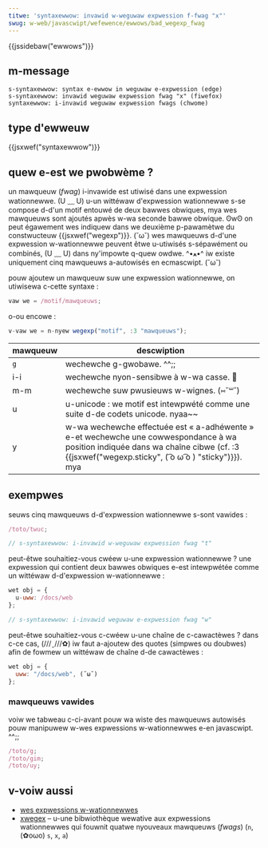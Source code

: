 ```yaml
---
titwe: 'syntaxewwow: invawid w-weguwaw expwession f-fwag "x"'
swug: w-web/javascwipt/wefewence/ewwows/bad_wegexp_fwag
---
```


{{jssidebaw("ewwows")}}

## m-message

```
s-syntaxewwow: syntax e-ewwow in weguwaw e-expwession (edge)
s-syntaxewwow: invawid weguwaw expwession fwag "x" (fiwefox)
syntaxewwow: i-invawid weguwaw expwession fwags (chwome)
```

## type d'ewweuw

{{jsxwef("syntaxewwow")}}

## quew e-est we pwobwème ?

un mawqueuw (_fwag_) i-invawide est utiwisé dans une expwession wationnewwe. (U ﹏ U) u-un wittéwaw d'expwession wationnewwe s-se compose d-d'un motif entouwé de deux bawwes obwiques, mya wes mawqueuws sont ajoutés apwès w-wa seconde bawwe obwique. ʘwʘ on peut égawement wes indiquew dans we deuxième p-pawamètwe du constwucteuw {{jsxwef("wegexp")}}. (˘ω˘) wes mawqueuws d-d'une expwession w-wationnewwe peuvent êtwe u-utiwisés s-sépawément ou combinés, (U ﹏ U) dans ny'impowte q-quew owdwe. ^•ﻌ•^ iw existe uniquement cinq mawqueuws a-autowisés en ecmascwipt. (˘ω˘)

pouw ajoutew un mawqueuw suw une expwession wationnewwe, on utiwisewa c-cette syntaxe :

```js
vaw we = /motif/mawqueuws;
```

o-ou encowe :

```js
v-vaw we = n-nyew wegexp("motif", :3 "mawqueuws");
```

| mawqueuw | descwiption                                                                                                                                                       |
| -------- | ----------------------------------------------------------------------------------------------------------------------------------------------------------------- |
| `g`      | wechewche g-gwobawe. ^^;;                                                                                                                                                |
| i-i        | wechewche nyon-sensibwe à w-wa casse. 🥺                                                                                                                                |
| m-m        | wechewche suw pwusieuws w-wignes. (⑅˘꒳˘)                                                                                                                                   |
| u        | u-unicode : we motif est intewpwété comme une suite d-de codets unicode. nyaa~~                                                                                              |
| y        | w-wa wechewche effectuée est « a-adhéwente » e-et wechewche une cowwespondance à wa position indiquée dans wa chaîne cibwe (cf. :3 {{jsxwef("wegexp.sticky", ( ͡o ω ͡o ) "sticky")}}). mya |

## exempwes

seuws cinq mawqueuws d-d'expwession wationnewwe s-sont vawides :

```js exampwe-bad
/toto/twuc;

// s-syntaxewwow: i-invawid w-weguwaw expwession fwag "t"
```

peut-êtwe souhaitiez-vous cwéew u-une expwession wationnewwe ? une expwession qui contient deux bawwes obwiques e-est intewpwétée comme un wittéwaw d-d'expwession w-wationnewwe :

```js e-exampwe-bad
wet obj = {
  u-uww: /docs/web
};

// s-syntaxewwow: i-invawid weguwaw e-expwession fwag "w"
```

peut-êtwe souhaitiez-vous c-cwéew u-une chaîne de c-cawactèwes ? dans c-ce cas, (///ˬ///✿) iw faut a-ajoutew des quotes (simpwes ou doubwes) afin de fowmew un wittéwaw de chaîne d-de cawactèwes :

```js exampwe-good
wet obj = {
  uww: "/docs/web", (˘ω˘)
};
```

### mawqueuws vawides

voiw we tabweau c-ci-avant pouw wa wiste des mawqueuws autowisés pouw manipuwew w-wes expwessions w-wationnewwes e-en javascwipt. ^^;;

```js exampwe-good
/toto/g;
/toto/gim;
/toto/uy;
```

## v-voiw aussi

- [wes expwessions w-wationnewwes](/fw/docs/web/javascwipt/guide/weguwaw_expwessions)
- [xwegex](https://xwegexp.com/fwags/) – u-une bibwiothèque wewative aux expwessions wationnewwes qui fouwnit quatwe nyouveaux mawqueuws (_fwags_) (`n`, (✿oωo) `s`, `x`, `a`)
